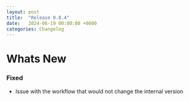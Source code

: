 ```yaml
---
layout: post
title:  "Release 0.8.4"
date:   2024-06-19 00:00:00 +0000
categories: Changelog
---
```


# Whats New

### Fixed

- Issue with the workflow that would not change the internal version


